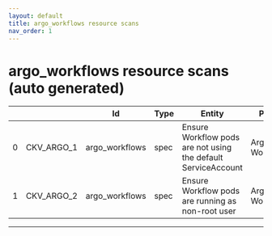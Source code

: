 ```yaml
---
layout: default
title: argo_workflows resource scans
nav_order: 1
---
```


# argo_workflows resource scans (auto generated)

|    |            | Id             | Type   | Entity                                                        | Policy         | IaC                                                         |
|----|------------|----------------|--------|---------------------------------------------------------------|----------------|-------------------------------------------------------------|
|  0 | CKV_ARGO_1 | argo_workflows | spec   | Ensure Workflow pods are not using the default ServiceAccount | Argo Workflows | https://github.com/bridgecrewio/checkov/tree/master/checkov |
|  1 | CKV_ARGO_2 | argo_workflows | spec   | Ensure Workflow pods are running as non-root user             | Argo Workflows | https://github.com/bridgecrewio/checkov/tree/master/checkov |


---


